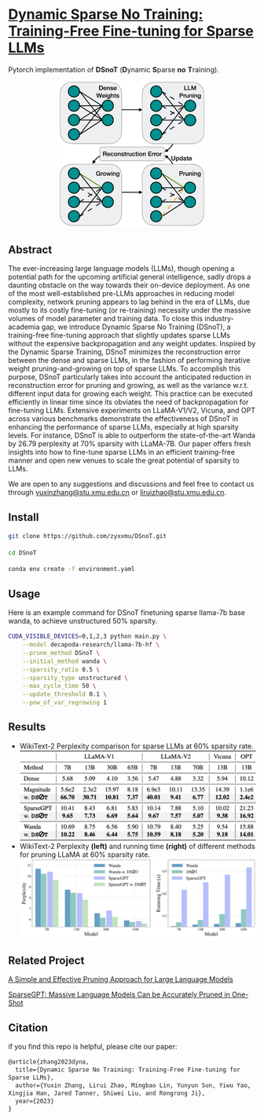 # [Dynamic Sparse No Training: Training-Free Fine-tuning for Sparse LLMs](https://arxiv.org/abs/2310.08915)

Pytorch implementation of **DSnoT** (**D**ynamic **S**parse **no** **T**raining).
<p align="center">
  <img src="imgs/framework.png" width="300">
</p>

## Abstract

The ever-increasing large language models (LLMs), though opening a potential path for the upcoming artificial general intelligence, sadly drops a daunting obstacle on the way towards their on-device deployment. As one of the most well-established pre-LLMs approaches in reducing model complexity, network pruning appears to lag behind in the era of LLMs, due mostly to its costly fine-tuning (or re-training) necessity under the massive volumes of model parameter and training data. To close this industry-academia gap, we introduce Dynamic Sparse No Training (DSnoT), a training-free fine-tuning approach that slightly updates sparse LLMs without the expensive backpropagation and any weight updates. Inspired by the Dynamic Sparse Training, DSnoT minimizes the reconstruction error between the dense and sparse LLMs, in the fashion of performing iterative weight pruning-and-growing on top of sparse LLMs. To accomplish this purpose, DSnoT particularly takes into account the anticipated reduction in reconstruction error for pruning and growing, as well as the variance w.r.t. different input data for growing each weight. This practice can be executed efficiently in linear time since its obviates the need of backpropagation for fine-tuning LLMs. Extensive experiments on LLaMA-V1/V2, Vicuna, and OPT across various benchmarks demonstrate the effectiveness of DSnoT in enhancing the performance of sparse LLMs, especially at high sparsity levels. For instance, DSnoT is able to outperform the state-of-the-art Wanda by 26.79 perplexity at 70% sparsity with LLaMA-7B. Our paper offers fresh insights into how to fine-tune sparse LLMs in an efficient training-free manner and open new venues to scale the great potential of sparsity to LLMs. 

We are open to any suggestions and discussions and feel free to contact us through yuxinzhang@stu.xmu.edu.cn or liruizhao@stu.xmu.edu.cn.

## Install

```sh
git clone https://github.com/zyxxmu/DSnoT.git

cd DSnoT

conda env create -f environment.yaml
```

## Usage

Here is an example command for DSnoT finetuning sparse llama-7b base wanda, to achieve unstructured 50% sparsity.

```sh
CUDA_VISIBLE_DEVICES=0,1,2,3 python main.py \
    --model decapoda-research/llama-7b-hf \
    --prune_method DSnoT \
    --initial_method wanda \
    --sparsity_ratio 0.5 \
    --sparsity_type unstructured \
    --max_cycle_time 50 \
    --update_threshold 0.1 \
    --pow_of_var_regrowing 1
```

## Results

- WikiText-2 Perplexity comparison for sparse LLMs at 60\% sparsity rate.
![ppl_comparison](imgs/ppl_comparison_0.6_sparsity.png)
- WikiText-2 Perplexity **(left)** and running time **(right)** of different methods for pruning
LLaMA at 60% sparsity rate.
![ppl_and_running_time](imgs/wiki_ppl_and_running_time.png)

## Related Project

[A Simple and Effective Pruning Approach for Large Language Models](https://github.com/locuslab/wanda)

[SparseGPT: Massive Language Models Can be Accurately Pruned in One-Shot](https://github.com/ist-daslab/sparsegpt)

## Citation

if you find this repo is helpful, please cite our paper:
```
@article{zhang2023dyna,
  title={Dynamic Sparse No Training: Training-Free Fine-tuning for Sparse LLMs},
  author={Yuxin Zhang, Lirui Zhao, Mingbao Lin, Yunyun Sun, Yiwu Yao, Xingjia Han, Jared Tanner, Shiwei Liu, and Rongrong Ji},
  year={2023}
}
```
